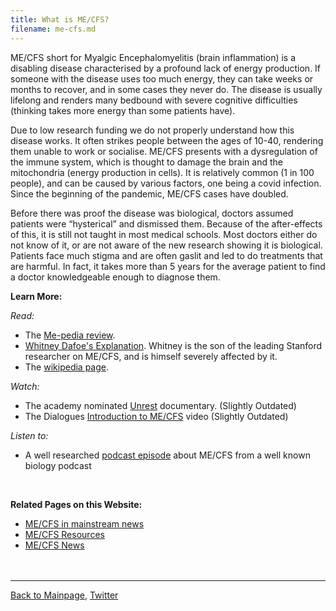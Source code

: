 ```yaml
---
title: What is ME/CFS?
filename: me-cfs.md
---
```

ME/CFS short for Myalgic Encephalomyelitis (brain inflammation) is a disabling disease characterised by a profound lack of energy production. If someone with the disease uses too much energy, they can take weeks or months to recover, and in some cases they never do. The disease is usually lifelong and renders many bedbound with severe cognitive difficulties (thinking takes more energy than some patients have).

Due to low research funding we do not properly understand how this disease works. It often strikes people between the ages of 10-40, rendering them unable to work or socialise. ME/CFS presents with a dysregulation of the immune system, which is thought to damage the brain and the mitochondria (energy production in cells). It is relatively common (1 in 100 people), and can be caused by various factors, one being a covid infection. Since the beginning of the pandemic, ME/CFS cases have doubled. 

Before there was proof the disease was biological, doctors assumed patients 
were “hysterical” and dismissed them. Because of the after-effects of this, it is still not taught in most medical schools. Most doctors either do not know of it, or are not aware of the new research showing it is biological. Patients face much stigma and are often gaslit and led to do treatments that are harmful. In fact, it takes more than 5 years for the average patient to find a doctor knowledgeable enough to diagnose them.

**Learn More:**

_Read:_
* The [Me-pedia review](https://me-pedia.org/wiki/Myalgic_encephalomyelitis).
* [Whitney Dafoe's Explanation](https://www.whitneydafoe.com/mecfs/whatismecfs/). Whitney is the son of the leading Stanford researcher on ME/CFS, and is himself severely affected by it.
* The [wikipedia page](https://en.m.wikipedia.org/wiki/Myalgic_encephalomyelitis/chronic_fatigue_syndrome).

_Watch:_
* The academy nominated [Unrest](https://m.youtube.com/watch?v=XOpyLTyVxco) documentary. (Slightly Outdated)
* The Dialogues [Introduction to ME/CFS](https://www.dialogues-mecfs.co.uk/films/introduction/) video (Slightly Outdated)
  
_Listen to:_
* A well researched [podcast episode](https://thispodcastwillkillyou.com/2024/04/16/episode-137-me-cfs-whats-in-a-name-a-lot-actually/) about ME/CFS from a well known biology podcast
<br/>

**Related Pages on this Website:**
* [ME/CFS in mainstream news](me-inthenews.md)
* [ME/CFS Resources](useful-resources.md)
* [ME/CFS News](community-news.md)
<br/><br/><br/>

---

[Back to Mainpage](https://me-cfs.github.io), [Twitter](https://twitter.com/yann_mecfs)
